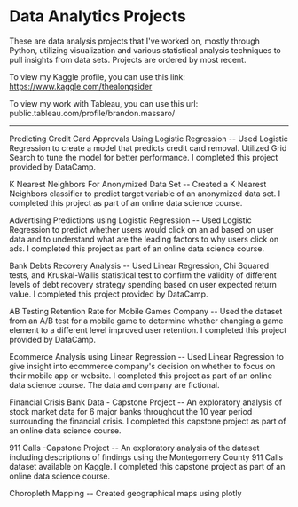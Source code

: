# Data Analytics Projects
These are data analysis projects that I've worked on, mostly through Python, utilizing visualization and various statistical analysis techniques to pull insights from data sets. Projects are ordered by most recent.

To view my Kaggle profile, you can use this link: https://www.kaggle.com/thealongsider

To view my work with Tableau, you can use this url: public.tableau.com/profile/brandon.massaro/

-----
Predicting Credit Card Approvals Using Logistic Regression -- Used Logistic Regression to create a model that predicts credit card removal. Utilized Grid Search to tune the model for better performance. I completed this project provided by DataCamp.

K Nearest Neighbors For Anonymized Data Set -- Created a K Nearest Neighbors classifier to predict target variable of an anonymized data set. I completed this project as part of an online data science course.

Advertising Predictions using Logistic Regression -- Used Logistic Regression to predict whether users would click on an ad based on user data and to understand what are the leading factors to why users click on ads. I completed this project as part of an online data science course.

Bank Debts Recovery Analysis -- Used Linear Regression, Chi Squared tests, and Kruskal-Wallis statistical test to confirm the validity of different levels of debt recovery strategy spending based on user expected return value. I completed this project provided by DataCamp.

AB Testing Retention Rate for Mobile Games Company -- Used the dataset from an A/B test for a mobile game to determine whether changing a game element to a different level improved user retention. I completed this project provided by DataCamp. 

Ecommerce Analysis using Linear Regression -- Used Linear Regression to give insight into ecommerce company's decision on whether to focus on their mobile app or website. I completed this project as part of an online data science course. The data and company are fictional.

Financial Crisis Bank Data - Capstone Project -- An exploratory analysis of stock market data for 6 major banks throughout the 10 year period surrounding the financial crisis. I completed this capstone project as part of an online data science course.

911 Calls -Capstone Project -- An exploratory analysis of the dataset including descriptions of findings using the Montegomery County 911 Calls dataset available on Kaggle. I completed this capstone project as part of an online data science course.

Choropleth Mapping -- Created geographical maps using plotly
